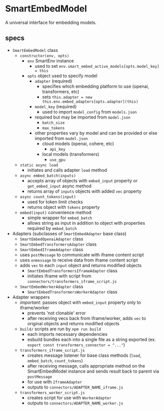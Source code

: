 # SmartEmbedModel

A universal interface for embedding models.

## specs
- `SmartEmbedModel` class
	- `constructor(env, opts)`
		- `env` SmartEnv instance
			- used to set `env.smart_embed_active_models[opts.model_key] = this`
		- `opts` object used to specify model
			- `adapter` (required)
				- specifies which embedding platform to use (openai, transformers, etc)
				- sets `this.adapter = new this.env.embed_adapters[opts.adapter](this)`
			- `model_key` (required)
				- used to import `model_config` from `models.json`
			- required but may be imported from `model.json`
				- `batch_size`
				- `max_tokens`
			- other properties vary by model and can be provided or else imported from `model.json`
				- cloud models (openai, cohere, etc)
					- `api_key`
				- local models (transformers)
					- `use_gpu`
	- `static async load`
		- initiates and calls adapter `load` method
	- `async embed_batch(inputs)`
		- accepts array of objects with `embed_input` property or `get_embed_input` async method
		- returns array of `inputs` objects with added `vec` property
	- `async count_tokens(input)`
		- used for token limit checks
		- returns object with `tokens` property
	- `embed(input)` convenience method
		- simple wrapper for `embed_batch`
		- allows string as input in addition to object with properties required by `embed_batch`
- Adapters (subclasses of `SmartEmbedAdapter` base class)
	- `SmartEmbedOpenaiAdapter` class
	- `SmartEmbedTransformersAdapter` class
	- `SmartEmbedIframeAdapter` class
    - uses `postMessage` to communicate with iframe content script
    - uses `onmessage` to receive data from iframe content script
    - adds `vec` to each `input` object and returns modified objects
		- `SmartEmbedTransformersIframeAdapter` class
      - initiates iframe with script from `connectors/transformers_iframe_script.js`
	- `SmartEmbedWorkerAdapter` class
		- `SmartEmbedTransformersWorkerAdapter` class
- Adapter wrappers
	- *important*: passes object with `embed_input` property only to iframe/worker
		- prevents 'not clonable' error
		- after receiving vecs back from iframe/worker, adds `vec` to original objects and returns modified objects
	- `build/` scripts are run by `npm run build`
		- each imports necessary dependencies
		- esbuild bundles each into a single file as a string exported (ex. `export const transformers_connector = "..."`) 
    - `transformers_iframe_script.js`
      - creates message listener for base class methods (`load`, `embed_batch`, `count_tokens`)
      - after receiving message, calls appropriate method on the SmartEmbedModel instance and sends result back to parent via `postMessage`
      - for use with `IframeAdapter`
      - outputs to `connectors/ADAPTER_NAME_iframe.js`
    - `transformers_worker_script.js`
      - creates script for use with `WorkerAdapter`
      - outputs to `connectors/ADAPTER_NAME_worker.js`